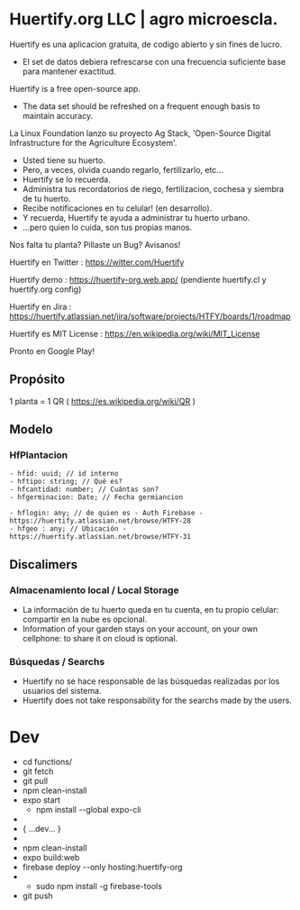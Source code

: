 # Huertify.org LLC | agro microescla.

Huertify es una aplicacion gratuita, de codigo abierto y sin fines de lucro.
* El set de datos debiera refrescarse con una frecuencia suficiente base para mantener exactitud. 

Huertify is a free open-source app.
* The data set should be refreshed on a frequent enough basis to maintain accuracy.

La Linux Foundation lanzo su proyecto Ag Stack, 'Open-Source Digital Infrastructure for the Agriculture Ecosystem'.
- Usted tiene su huerto.
- Pero, a veces, olvida cuando regarlo, fertilizarlo, etc...
- Huertify se lo recuerda.
- Administra tus recordatorios de riego, fertilizacion, cochesa y siembra de tu huerto.
- Recibe notificaciones en tu celular! (en desarrollo).
- Y recuerda, Huertify te ayuda a administrar tu huerto urbano.
- ...pero quien lo cuida, son tus propias manos.


Nos falta tu planta?
Pillaste un Bug?
Avisanos!

Huertify en Twitter : https://witter.com/Huertify

Huertify demo : https://huertify-org.web.app/ (pendiente huertify.cl y huertify.org config)

Huertify en Jira : https://huertify.atlassian.net/jira/software/projects/HTFY/boards/1/roadmap

Huertify es MIT License : https://en.wikipedia.org/wiki/MIT_License

Pronto en Google Play!

## Propósito
1 planta = 1 QR ( https://es.wikipedia.org/wiki/QR )

## Modelo

### HfPlantacion
	- hfid: uuid; // id interno
	- hftipo: string; // Qué es?
	- hfcantidad: number; // Cuántas son?
	- hfgerminacion: Date; // Fecha germiancion

	- hflogin: any; // de quien es - Auth Firebase - https://huertify.atlassian.net/browse/HTFY-28
	- hfgeo : any; // Ubicación - https://huertify.atlassian.net/browse/HTFY-31


## Discalimers
### Almacenamiento local / Local Storage
* La información de tu huerto queda en tu cuenta, en tu propio celular: compartir en la nube es opcional.
* Information of your garden stays on your account, on your own cellphone: to share it on cloud is optional.
### Búsquedas / Searchs
* Huertify no se hace responsable de las búsquedas realizadas por los usuarios del sistema.
* Huertify does not take responsability for the searchs made by the users.

# Dev
- cd functions/
- git fetch
- git pull
- npm clean-install
- expo start
	- npm install --global expo-cli
-
- { ...dev... }
-
- npm clean-install
- expo build:web
- firebase deploy --only hosting:huertify-org
- - sudo npm install -g firebase-tools
- git push
